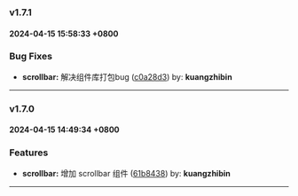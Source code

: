 ### v1.7.1
#### 2024-04-15 15:58:33 +0800

### Bug Fixes

* **scrollbar:** 解决组件库打包bug  ([c0a28d3](https://github.com/bin-K/ued-plus/commit/c0a28d3)) by: **kuangzhibin**

---

### v1.7.0
#### 2024-04-15 14:49:34 +0800

### Features

* **scrollbar:** 增加 scrollbar 组件  ([61b8438](https://github.com/bin-K/ued-plus/commit/61b8438)) by: **kuangzhibin**

---
